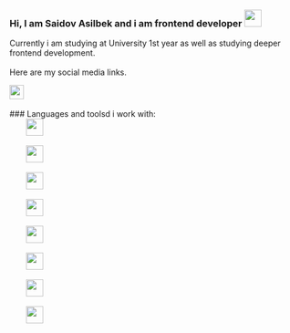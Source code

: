 ### Hi, I am Saidov Asilbek and i am frontend developer <img src="https://media.giphy.com/media/hvRJCLFzcasrR4ia7z/giphy.gif" width="30px">
Currently i am studying at University 1st year as well as studying deeper frontend development.
<br><br>
Here are my social media links.
<div>
    <a href="https://t.me/asil_0903">
      <img src="https://upload.wikimedia.org/wikipedia/commons/thumb/8/82/Telegram_logo.svg/2048px-Telegram_logo.svg.png" width="25px">
    </a>
</div>
<br>
### Languages and toolsd i work with: 
<code>
    <img src="https://upload.wikimedia.org/wikipedia/commons/thumb/6/61/HTML5_logo_and_wordmark.svg/2048px-HTML5_logo_and_wordmark.svg.png" width="30px">
</code>
<code>
    <img src="https://e7.pngegg.com/pngimages/239/228/png-clipart-html-css3-cascading-style-sheets-logo-markup-language-digital-agency-miscellaneous-blue-thumbnail.png" width="30px">
</code>
<code>
    <img src="https://e7.pngegg.com/pngimages/72/936/png-clipart-sass-cascading-style-sheets-preprocessor-less-postcss-meng-miscellaneous-text-thumbnail.png" width="30px">
</code>
<code>
    <img src="https://www.kindpng.com/picc/m/225-2258787_bootstrap-4-logo-png-clipart-png-download-bootstrap.png" width="30px">
</code>
<code>
    <img src="https://upload.wikimedia.org/wikipedia/commons/thumb/9/99/Unofficial_JavaScript_logo_2.svg/2048px-Unofficial_JavaScript_logo_2.svg.png" width="30px">
</code>
<code>
    <img src="https://git-scm.com/images/logos/downloads/Git-Icon-1788C.png" width="30px">
</code>
<code>
    <img src="https://github.githubassets.com/images/modules/logos_page/GitHub-Mark.png" width="30px">
</code>
<code>
    <img src="https://w7.pngwing.com/pngs/403/269/png-transparent-react-react-native-logos-brands-in-colors-icon-thumbnail.png" width="30px">
</code>

